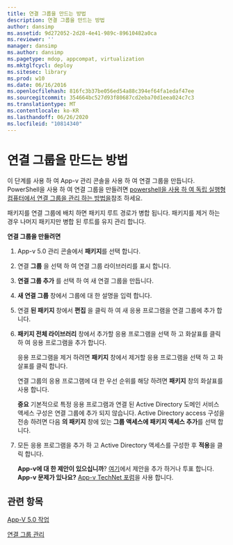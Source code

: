 ```yaml
---
title: 연결 그룹을 만드는 방법
description: 연결 그룹을 만드는 방법
author: dansimp
ms.assetid: 9d272052-2d28-4e41-989c-89610482a0ca
ms.reviewer: ''
manager: dansimp
ms.author: dansimp
ms.pagetype: mdop, appcompat, virtualization
ms.mktglfcycl: deploy
ms.sitesec: library
ms.prod: w10
ms.date: 06/16/2016
ms.openlocfilehash: 816fc3b37be056ed54a88c394ef64fa1edaf47ee
ms.sourcegitcommit: 354664bc527d93f80687cd2eba70d1eea024c7c3
ms.translationtype: MT
ms.contentlocale: ko-KR
ms.lasthandoff: 06/26/2020
ms.locfileid: "10814340"
---
```

# 연결 그룹을 만드는 방법


이 단계를 사용 하 여 App-v 관리 콘솔을 사용 하 여 연결 그룹을 만듭니다. PowerShell을 사용 하 여 연결 그룹을 만들려면 [powershell을 사용 하 여 독립 실행형 컴퓨터에서 연결 그룹을 관리 하는 방법을](how-to-manage-connection-groups-on-a-stand-alone-computer-by-using-powershell.md)참조 하세요.

패키지를 연결 그룹에 배치 하면 패키지 루트 경로가 병합 됩니다. 패키지를 제거 하는 경우 나머지 패키지만 병합 된 루트를 유지 관리 합니다.

**연결 그룹을 만들려면**

1.  App-v 5.0 관리 콘솔에서 **패키지**를 선택 합니다.

2.  연결 **그룹** 을 선택 하 여 연결 그룹 라이브러리를 표시 합니다.

3.  **연결 그룹 추가** 를 선택 하 여 새 연결 그룹을 만듭니다.

4.  **새 연결 그룹** 창에서 그룹에 대 한 설명을 입력 합니다.

5.  연결 **된 패키지** 창에서 **편집** 을 클릭 하 여 새 응용 프로그램을 연결 그룹에 추가 합니다.

6.  **패키지 전체 라이브러리** 창에서 추가할 응용 프로그램을 선택 하 고 화살표를 클릭 하 여 응용 프로그램을 추가 합니다.

    응용 프로그램을 제거 하려면 **패키지** 창에서 제거할 응용 프로그램을 선택 하 고 화살표를 클릭 합니다.

    연결 그룹의 응용 프로그램에 대 한 우선 순위를 해당 하려면 **패키지** 창의 화살표를 사용 합니다.

    **중요**  기본적으로 특정 응용 프로그램과 연결 된 Active Directory 도메인 서비스 액세스 구성은 연결 그룹에 추가 되지 않습니다. Active Directory access 구성을 전송 하려면 다음 **의 패키지** 창에 있는 **그룹 액세스에 패키지 액세스 추가**를 선택 합니다.

     

7.  모든 응용 프로그램을 추가 하 고 Active Directory 액세스를 구성한 후 **적용**을 클릭 합니다.

    **App-v에 대 한 제안이 있으십니까**? [여기](http://appv.uservoice.com/forums/280448-microsoft-application-virtualization)에서 제안을 추가 하거나 투표 합니다. **App-v 문제가 있나요?** [App-v TechNet 포럼](https://social.technet.microsoft.com/Forums/home?forum=mdopappv)을 사용 합니다.

## 관련 항목


[App-V 5.0 작업](operations-for-app-v-50.md)

[연결 그룹 관리](managing-connection-groups.md)

 

 






